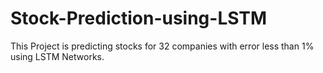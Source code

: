 # Stock-Prediction-using-LSTM
This Project is predicting stocks for 32 companies with error less than 1% using LSTM Networks.
